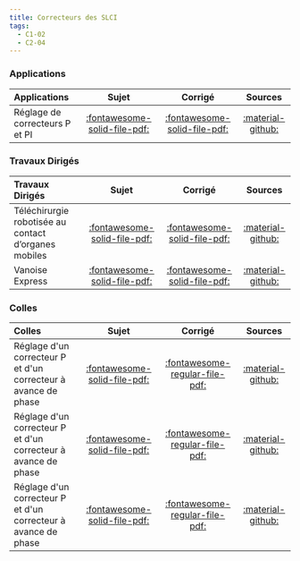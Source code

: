 ```yaml
---
title: Correcteurs des SLCI 
tags:
  - C1-02
  - C2-04
---
```


[comment]: <> (Généré automatiquement par ALL_PDF/make_markdown.py, creation_fichiers_activites)


### Applications 
 
| Applications | Sujet | Corrigé | Sources  | 
| :-------------- | :---: | :-----: | :------: | 
| Réglage de correcteurs P et PI | [:fontawesome-solid-file-pdf:](https://xpessoles-cpge.fr/pdf/Cy_03_01_Activation_01_P_PI_Sujet.pdf) | [:fontawesome-solid-file-pdf:](https://xpessoles-cpge.fr/pdf/Cy_03_01_Activation_01_P_PI_Corrige.pdf) | [:material-github:](https://github.com/xpessoles/PSI_Cy_03_ConceptionCommande/tree/main/Chapitre_01_Correction/Cy_03_01_Activation_01_P_PI) | 

### Travaux Dirigés 
 
| Travaux Dirigés | Sujet | Corrigé | Sources  | 
| :-------------- | :---: | :-----: | :------: | 
| Téléchirurgie robotisée au contact d’organes mobiles | [:fontawesome-solid-file-pdf:](https://xpessoles-cpge.fr/pdf/Cy_03_01_TD_Synthese_01_Hoeken_Sujet.pdf) | [:fontawesome-solid-file-pdf:](https://xpessoles-cpge.fr/pdf/Cy_03_01_TD_Synthese_01_Hoeken_Corrige.pdf) | [:material-github:](https://github.com/xpessoles/PSI_Cy_03_ConceptionCommande/tree/main/Chapitre_01_Correction/Cy_03_01_TD_Synthese_01_Hoeken) | 
| Vanoise Express | [:fontawesome-solid-file-pdf:](https://xpessoles-cpge.fr/pdf/Cy_03_01_TD_Synthese_02_VanoiseExp_Sujet.pdf) | [:fontawesome-solid-file-pdf:](https://xpessoles-cpge.fr/pdf/Cy_03_01_TD_Synthese_02_VanoiseExp_Corrige.pdf) | [:material-github:](https://github.com/xpessoles/PSI_Cy_03_ConceptionCommande/tree/main/Chapitre_01_Correction/Cy_03_01_TD_Synthese_02_VanoiseExp) | 

### Colles 
 
| Colles | Sujet | Corrigé | Sources  | 
| :-------------- | :---: | :-----: | :------: | 
| Réglage d'un correcteur P et d'un correcteur à avance de phase | [:fontawesome-solid-file-pdf:](https://xpessoles-cpge.fr/pdf/Cy_03_01_Colle_02_P_AP_Sujet.pdf) | [:fontawesome-regular-file-pdf:](https://xpessoles-cpge.fr/pdf/Cy_03_01_Colle_02_P_AP_Corrige.pdf) | [:material-github:](https://github.com/xpessoles/PSI_Cy_03_ConceptionCommande/tree/main/Chapitre_01_Correction/Cy_03_01_Colle_02_P_AP) | 
| Réglage d'un correcteur P et d'un correcteur à avance de phase | [:fontawesome-solid-file-pdf:](https://xpessoles-cpge.fr/pdf/Cy_03_01_Colle_03_P_AP_Sujet.pdf) | [:fontawesome-regular-file-pdf:](https://xpessoles-cpge.fr/pdf/Cy_03_01_Colle_03_P_AP_Corrige.pdf) | [:material-github:](https://github.com/xpessoles/PSI_Cy_03_ConceptionCommande/tree/main/Chapitre_01_Correction/Cy_03_01_Colle_03_P_AP) | 
| Réglage d'un correcteur P et d'un correcteur à avance de phase | [:fontawesome-solid-file-pdf:](https://xpessoles-cpge.fr/pdf/Cy_03_01_Colle_04_P_I_Sujet.pdf) | [:fontawesome-regular-file-pdf:](https://xpessoles-cpge.fr/pdf/Cy_03_01_Colle_04_P_I_Corrige.pdf) | [:material-github:](https://github.com/xpessoles/PSI_Cy_03_ConceptionCommande/tree/main/Chapitre_01_Correction/Cy_03_01_Colle_04_P_I) | 


